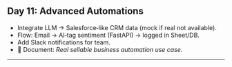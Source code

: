 ## Day 11: Advanced Automations
- Integrate LLM → Salesforce‑like CRM data (mock if real not available).
- Flow: Email → AI‑tag sentiment (FastAPI) → logged in Sheet/DB.
- Add Slack notifications for team.
- 📓 Document: *Real sellable business automation use case*.

---